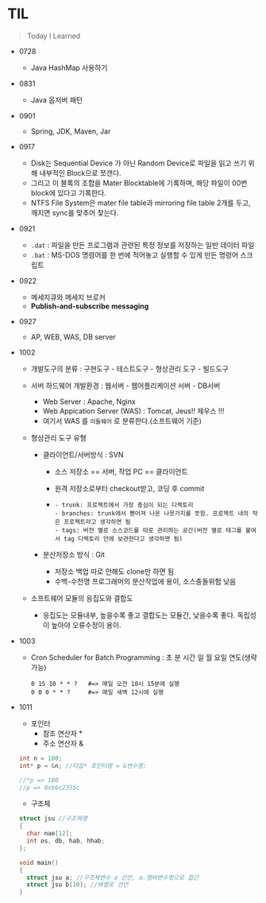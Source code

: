 # TIL

> Today I Learned



- 0728
  - Java HashMap 사용하기

- 0831
  - Java 옵저버 패턴

- 0901
  - Spring, JDK, Maven, Jar

- 0917
  - Disk는 Sequential Device 가 아닌 Random Device로 파일을 읽고 쓰기 위해 내부적인 Block으로 쪼갠다.
  - 그리고 이 블록의 조합을 Mater Blocktable에 기록하며, 해당 파일이 00번 block에 있다고 기록한다.
  - NTFS File System은 mater file table과 mirroring file table 2개를 두고, 깨지면 sync를 맞추어 찾는다.

- 0921
  - `.dat`  : 파일을 만든 프로그램과 관련된 특정 정보를 저장하는 일반 데이터 파일
  - `.bat` : MS-DOS 명령어를 한 번에 적어놓고 실행할 수 있게 만든 명령어 스크립트

- 0922 
  - 메세지큐와 메세지 브로커
  - **Publish-and-subscribe** **messaging**

- 0927
  - AP, WEB, WAS, DB server

- 1002

  - 개발도구의 분류 : 구현도구 - 테스트도구 - 형상관리 도구 - 빌드도구
  - 서버 하드웨어 개발환경 : 웹서버 - 웹어플리케이션 서버 - DB서버
    - Web Server : Apache, Nginx
    - Web Appication Server (WAS) : Tomcat, Jeus!! 제우스 !!!
    - 여기서 WAS 를 `미들웨어` 로 분류한다.(소프트웨어 기준)

  - 형상관리 도구 유형

    - 클라이언트/서버방식 : SVN 

      - 소스 저장소 == 서버, 작업 PC == 클라이언트

      - 원격 저장소로부터 checkout받고, 코딩 후 commit 

      - ```
        - trunk: 프로젝트에서 가장 중심이 되는 디렉토리 
        - branches: trunk에서 뻗어져 나온 나뭇가지를 뜻함. 프로젝트 내의 작은 프로젝트라고 생각하면 됨 
        - tags: 버전 별로 소스코드를 따로 관리하는 공간(버전 별로 태그를 붙여서 tag 디렉토리 안에 보관한다고 생각하면 됨)
        ```

    - 분산저장소 방식 : Git

      - 저장소 백업 따로 안해도 clone만 하면 됨
      - 수백-수천명 프로그래머의 분산작업에 용이, 소스충돌위험 낮음

  - 소프트웨어 모듈의 응집도와 결합도

    - 응집도는 모듈내부, 높을수록 좋고 결합도는 모듈간, 낮을수록 좋다. 독립성이 높아야 오류수정이 용이.

- 1003

  - Cron Scheduler for Batch Programming : 초 분 시간 일 월 요일 연도(생략가능)
  
    ```shell
    0 15 10 * * ?   #=> 매일 오전 10시 15분에 실행
    0 0 0 * * ?     #=> 매일 새벽 12시에 실행

- 1011

  - 포인터
    - 참조 연산자 *
    - 주소 연산자 &

  ```c
  int n = 100;
  int* p = &n; //타입* 포인터명 = &변수명;
  
  //*p => 100
  //p => 0xb6c2355c
  ```

  - 구조체

  ```c
  struct jsu //구조체명
  {
    char nae[12];
    int os, db, hab, hhab;
  };
  
  void main()
  {
    struct jsu a; //구조체변수 a 선언, a.멤버변수명으로 접근
    struct jsu b[10]; //배열로 선언
  }
  ```

  

